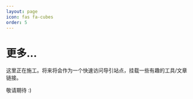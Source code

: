 ```yaml
---
layout: page
icon: fas fa-cubes
order: 5
---
```


# 更多...

这里正在施工。将来将会作为一个快速访问导引站点，挂载一些有趣的工具/文章链接。

敬请期待 :)    

<i class="fa-solid fa-hippo"></i>
